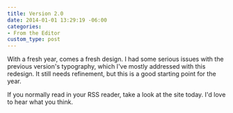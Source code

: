 ```yaml
---
title: Version 2.0
date: 2014-01-01 13:29:19 -06:00
categories:
- From the Editor
custom_type: post
---
```


With a fresh year, comes a fresh design. I had some serious issues with the previous version's typography, which I've mostly addressed with this redesign. It still needs refinement, but this is a good starting point for the year.

If you normally read in your RSS reader, take a look at the site today. I'd love to hear what you think.

